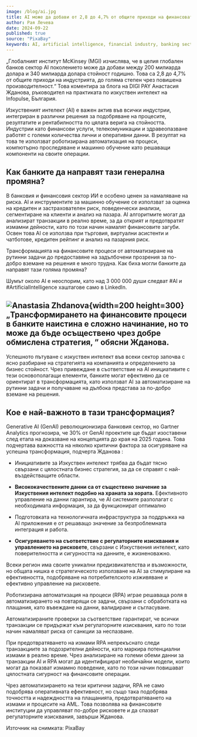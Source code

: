 ```yaml
---
image: /blog/ai.jpg
title: AI може да добави от 2,8 до 4,7% от общите приходи на финансовата индустрията
author: Рая Лечева
date: 2024-09-22
published: true
source: "PixaBay"
keywords: AI, artificial intelligence, financial industry, banking sector, revenue increase, productivity, McKinsey Global Institute, Infopulse, risk reduction, machine learning, process automation, fraud prevention, credit risk, insurance risk, customer segmentation, market analysis, real-time transactions, virtual assistants, chatbots, market risk analysis, digital transformation, financial stability, cybersecurity, operational resilience, European regulations, DORA, fintech, cryptocurrency, risk management, threat intelligence, ICT providers, EU, data protection, cybercrime prevention
---
```


„Глобалният институт McKinsey (MGI) изчислява, че в целия глобален банков сектор AI
поколението може да добави между 200 милиарда долара и 340 милиарда долара
стойност годишно. Това са 2,8 до 4,7% от общите приходи на индустрията, до голяма
степен чрез повишена производителност.“ Това коментира за блога на DIGI PAY
Анастасия Жданова, ръководител на практиката по изкуствен интелект на Infopulse,
България.

Изкуственият интелект (AI) е важен актив във всички индустрии, интегриран в различни
решения за подобряване на процесите, резултатите и рентабилността по цялата верига
на стойността. Индустрии като финансови услуги, телекомуникации и здравеопазване
работят с големи количества лични и оперативни данни. В резултат на това те
използват роботизирана автоматизация на процеси, компютърно проследяване и
машинно обучение като решаващи компоненти на своите операции.

## Как банките да направят тази генерална промяна?

В банковия и финансовия сектор ИИ е особено ценен за намаляване на риска. AI и
инструментите за машинно обучение се използват за оценка на кредитен и
застрахователен риск, поведенчески анализи, сегментиране на клиенти и анализ на
пазара. AI алгоритмите могат да анализират транзакции в реално време, за да открият
и предотвратят измамни дейности, като по този начин намалят финансовите загуби.
Освен това AI се използва при търговия, виртуални асистенти и чатботове, кредитен
рейтинг и анализ на пазарния риск.

Трансформацията на финансовите процеси от автоматизиране на рутинни задачи до
предоставяне на задълбочени прозрения за по-добро вземане на решения е много
трудна. Как биха могли банките да направят тази голяма промяна?

Шумът около AI е неоспорим, като над 3 000 000 души следват #AI и
#ArtificialIntelligence хаштагове само в LinkedIn.

## ![Anastasia Zhdanova](/speakers/anastasiia-zhdanova.jpg){width=200 height=300} „Трансформирането на финансовите процеси в банките наистина е сложно начинание, но то може да бъде осъществено чрез добре обмислена стратегия, ” обясни Жданова.

Успешното пътуване с изкуствен интелект във всеки сектор започва с ясно разбиране
на стратегията на компанията и определението за бизнес стойност. Чрез привеждане в
съответствие на AI инициативите с тези основополагащи елементи, банките могат
ефективно да се ориентират в трансформацията, като използват AI за автоматизиране
на рутинни задачи и получаване на дълбока представа за по-добро вземане на
решения.

## Кое е най-важното в тази трансформация?

Generative AI (GenAI) революционизира банковия сектор, но Gartner Analytics
прогнозира, че 30% от GenAI проектите ще бъдат изоставени след етапа на доказване
на концепцията до края на 2025 година. Това подчертава важността на няколко
критични фактора за осигуряване на успешна трансформация, подчерта Жданова :

- Инициативите за Изкуствен интелект трябва да бъдат тясно свързани с цялостната
  бизнес стратегия, за да се справят с най-въздействащите области.

- **Висококачествените данни са от съществено значение за Изкуствения интелект
  подобно на храната за хората.** Ефективното управление на данни гарантира, че AI
  системите разполагат с необходимата информация, за да функционират оптимално

- Подготовката на технологичната инфраструктура за поддръжка на AI приложения е
  от решаващо значение за безпроблемната интеграция и работа.

- **Осигуряването на съответствие с регулаторните изисквания и управлението на
  рисковете**, свързани с Изкуствения интелект, като поверителността и сигурността на
  данните, е жизненоважно.

Всеки регион има своите уникални предизвикателства и възможности, но общата
нишка е стратегическото използване на AI за стимулиране на ефективността,
подобряване на потребителското изживяване и ефективно управление на рисковете.

Роботизирана автоматизация на процеси (RPA) играе решаваща роля в
автоматизирането на повтарящи се задачи, свързани с обработката на плащания, като
въвеждане на данни, валидиране и съгласуване.

Автоматизираните проверки за съответствие гарантират, че всички транзакции се
придържат към регулаторните изисквания, като по този начин намаляват риска от
санкции за неспазване.

При предотвратяването на измами RPA непрекъснато следи транзакциите за
подозрителни дейности, като маркира потенциални измами в реално време. Чрез
анализиране на големи обеми данни за транзакции AI и RPA могат да идентифицират необичайни модели, които могат да показват измамно поведение, като по този начин
повишават цялостната сигурност на финансовите операции.

Чрез автоматизирането на тези критични задачи, RPA не само подобрява оперативната
ефективност, но също така подобрява точността и надеждността на плащанията,
предотвратяването на измами и процесите на AML. Това позволява на финансовите
институции да управляват по-добре рисковете и да спазват регулаторните изисквания,
завърши Жданова.

Източник на снимката: PixaBay
